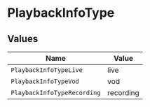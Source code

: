 # PlaybackInfoType


## Values

| Name                        | Value                       |
| --------------------------- | --------------------------- |
| `PlaybackInfoTypeLive`      | live                        |
| `PlaybackInfoTypeVod`       | vod                         |
| `PlaybackInfoTypeRecording` | recording                   |